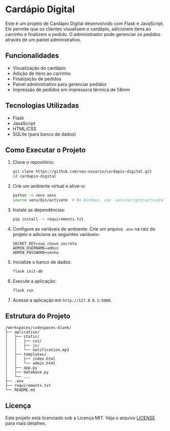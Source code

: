 # Cardápio Digital

Este é um projeto de Cardápio Digital desenvolvido com Flask e JavaScript. Ele permite que os clientes visualizem o cardápio, adicionem itens ao carrinho e finalizem o pedido. O administrador pode gerenciar os pedidos através de um painel administrativo.

## Funcionalidades

- Visualização do cardápio
- Adição de itens ao carrinho
- Finalização de pedidos
- Painel administrativo para gerenciar pedidos
- Impressão de pedidos em impressora térmica de 58mm

## Tecnologias Utilizadas

- Flask
- JavaScript
- HTML/CSS
- SQLite (para banco de dados)

## Como Executar o Projeto

1. Clone o repositório:
    ```bash
    git clone https://github.com/seu-usuario/cardapio-digital.git
    cd cardapio-digital
    ```

2. Crie um ambiente virtual e ative-o:
    ```bash
    python -m venv venv
    source venv/bin/activate  # No Windows, use `venv\Scripts\activate`
    ```

3. Instale as dependências:
    ```bash
    pip install -r requirements.txt
    ```

4. Configure as variáveis de ambiente:
    Crie um arquivo `.env` na raiz do projeto e adicione as seguintes variáveis:
    ```
    SECRET_KEY=sua_chave_secreta
    ADMIN_USERNAME=admin
    ADMIN_PASSWORD=senha
    ```

5. Inicialize o banco de dados:
    ```bash
    flask init-db
    ```

6. Execute a aplicação:
    ```bash
    flask run
    ```

7. Acesse a aplicação em `http://127.0.0.1:5000`.

## Estrutura do Projeto

```
/workspaces/codespaces-blank/
├── aplicativo/
│   ├── static/
│   │   ├── css/
│   │   ├── js/
│   │   └── notification.mp3
│   ├── templates/
│   │   ├── index.html
│   │   └── admin.html
│   ├── app.py
│   ├── database.py
│   └── ...
├── .env
├── requirements.txt
└── README.md
```

## Licença

Este projeto está licenciado sob a Licença MIT. Veja o arquivo [LICENSE](LICENSE) para mais detalhes.
